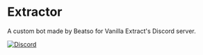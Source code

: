 # Extractor
A custom bot made by Beatso for Vanilla Extract's Discord server.

[![Discord](https://img.shields.io/discord/728777189914312715)](https://discord.gg/6KB2j9M)
